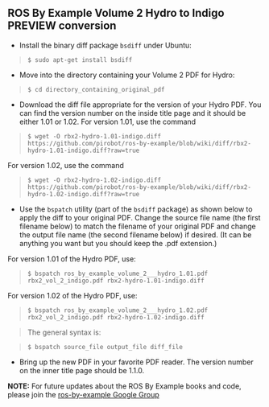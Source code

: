 ## ROS By Example Volume 2 Hydro to Indigo PREVIEW conversion ##

  * Install the binary diff package `bsdiff` under Ubuntu:

> `$ sudo apt-get install bsdiff`

  * Move into the directory containing your Volume 2 PDF for Hydro:

> `$ cd directory_containing_original_pdf`

  * Download the diff file appropriate for the version of your Hydro PDF.  You can find the version number on the inside title page and it should be either 1.01 or 1.02.  For version 1.01, use the command

> `$ wget -O rbx2-hydro-1.01-indigo.diff https://github.com/pirobot/ros-by-example/blob/wiki/diff/rbx2-hydro-1.01-indigo.diff?raw=true`

For version 1.02, use the command

> `$ wget -O rbx2-hydro-1.02-indigo.diff https://github.com/pirobot/ros-by-example/blob/wiki/diff/rbx2-hydro-1.02-indigo.diff?raw=true`

  * Use the `bspatch` utility (part of the `bsdiff` package) as shown below to apply the diff to your original PDF. Change the source file name (the first filename below) to match the filename of your original PDF and change the output file name (the second filename below) if desired. (It can be anything you want but you should keep the .pdf extension.)

For version 1.01 of the Hydro PDF, use:

> `$ bspatch ros_by_example_volume_2___hydro_1.01.pdf rbx2_vol_2_indigo.pdf rbx2-hydro-1.01-indigo.diff`

For version 1.02 of the Hydro PDF, use:

> `$ bspatch ros_by_example_volume_2___hydro_1.02.pdf rbx2_vol_2_indigo.pdf rbx2-hydro-1.02-indigo.diff`

> The general syntax is:

> `$ bspatch source_file output_file diff_file`

  * Bring up the new PDF in your favorite PDF reader.  The version number on the inner title page should be 1.1.0.

**NOTE:** For future updates about the ROS By Example books and code, please join the [ros-by-example Google Group](https://groups.google.com/forum/#%21forum/ros-by-example)
